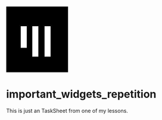 ![Logo App Akademie](app_akademie_logo.png)

# important_widgets_repetition

This is just an TaskSheet from one of my lessons. 

